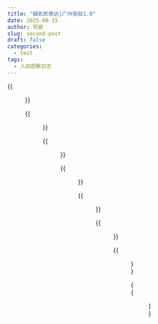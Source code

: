 ```yaml
---
title: "摄影即表达|广州街拍1.0"
date: 2025-08-15
author: 可辰
slug: second-post
draft: false
categories:
  - test
tags:
  - 人间观察日志
---
```


{{<figure src="/images/Guangzhou/2025-07-29.jpg" title="2025年7月29日，社区里推垃圾桶的一位工作人员" width="720">}}

{{<figure src="/images/Guangzhou/2025-07-31,01.jpg" title="骑电动车路过的一位老人家" width="720">}}

{{<figure src="/images/Guangzhou/2025-07-31,02.jpg" title="2025年7月31日，建筑工地前往不同方向走的两位老人" width="720">}}

{{<figure src="/images/Guangzhou/2025-07-31,03.jpg" title="2025年7月31日，商铺前、电动车后的女士" width="720">}}

{{<figure src="/images/Guangzhou/2025-07-31,04.jpg" title="2025年7月31日，社区里聊天的老人们" width="720">}}

{{<figure src="/images/Guangzhou/2025-08-02.jpg" title="2025年8月2日，社区里等雨停的老人" width="720">}}

{{<figure src="/images/Guangzhou/2025-08-12.jpg" title="2025年8月12日，服装厂里工作的女人" width="720">}}

{{<figure src="/images/Guangzhou/2025-08-15.jpg" title="2025年8月15日，淘金地铁站附近扛废品的老人" width="720">}}